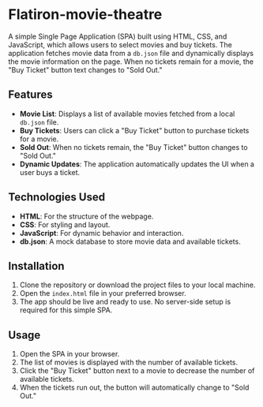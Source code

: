 # Flatiron-movie-theatre

A simple Single Page Application (SPA) built using HTML, CSS, and JavaScript, which allows users to select movies and buy tickets. The application fetches movie data from a `db.json` file and dynamically displays the movie information on the page. When no tickets remain for a movie, the "Buy Ticket" button text changes to "Sold Out."

## Features
- **Movie List**: Displays a list of available movies fetched from a local `db.json` file.
- **Buy Tickets**: Users can click a "Buy Ticket" button to purchase tickets for a movie.
- **Sold Out**: When no tickets remain, the "Buy Ticket" button changes to "Sold Out."
- **Dynamic Updates**: The application automatically updates the UI when a user buys a ticket.

## Technologies Used

- **HTML**: For the structure of the webpage.
- **CSS**: For styling and layout.
- **JavaScript**: For dynamic behavior and interaction.
- **db.json**: A mock database to store movie data and available tickets.

## Installation

1. Clone the repository or download the project files to your local machine.
2. Open the `index.html` file in your preferred browser.
3. The app should be live and ready to use. No server-side setup is required for this simple SPA.

## Usage

1. Open the SPA in your browser.
2. The list of movies is displayed with the number of available tickets.
3. Click the "Buy Ticket" button next to a movie to decrease the number of available tickets.
4. When the tickets run out, the button will automatically change to "Sold Out."

